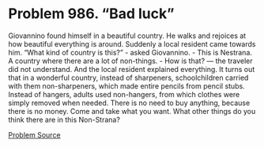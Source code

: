 # Problem 986. “Bad luck”

Giovannino found himself in a beautiful country. He walks and rejoices at how beautiful everything is around. Suddenly a local resident came towards him. “What kind of country is this?” - asked Giovannino. - This is Nestrana. A country where there are a lot of non-things. - How is that? — the traveler did not understand. And the local resident explained everything. It turns out that in a wonderful country, instead of sharpeners, schoolchildren carried with them non-sharpeners, which made entire pencils from pencil stubs. Instead of hangers, adults used non-hangers, from which clothes were simply removed when needed. There is no need to buy anything, because there is no money. Come and take what you want.  What other things do you think there are in this Non-Strana?

[Problem Source](https://www.trizland.ru/tasks/1439/)